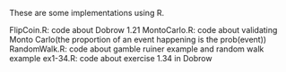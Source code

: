 These are some implementations using R.

FlipCoin.R: code about Dobrow 1.21
MontoCarlo.R: code about validating Monto Carlo(the proportion of an event happening is the prob(event))
RandomWalk.R: code about gamble ruiner example and random walk example
ex1-34.R: code about exercise 1.34 in Dobrow